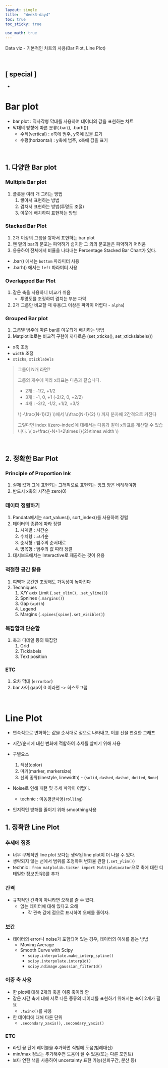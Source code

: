 ```yaml
---
layout: single
title:  "Week3-day4"
toc: true
toc_sticky: true

use_math: true
---
```


Data viz - 기본적인 차트의 사용(Bar Plot, Line Plot)

<br>

## [ special ]
-

# Bar plot
- bar plot : 직사각형 막대를 사용하여 데이터의 값을 표현하는 차트
- 막대의 방향에 따른 분류(.bar(), .barh())
    - 수직(vertical) : x축에 범주, y축에 값을 표기 
    - 수평(horizontal) : y축에 범주, x축에 값을 표기 
    
<br>

## 1. 다양한 Bar plot

### Multiple Bar plot
1. 플롯을 여러 개 그리는 방법
    1. 쌓아서 표현하는 방법
    2. 겹처서 표현하는 방법(투명도 조절)
    3. 이웃에 배치하여 표현하는 방법

### Stacked Bar Plot
1. 2개 이상의 그룹을 쌓아서 표현하는 bar plot
2. 맨 밑의 bar의 분포는 파악하기 쉽지만 그 외의 분포들은 파악하기 어려움
3. 응용하여 전체에서 비율을 나타내는 Percentage Stacked Bar Chart가 있다.

- .bar() 에서는 `bottom` 파라미터 사용
- .barh() 에서는 `left` 파라미터 사용

### Overlapped Bar Plot
1. 같은 축을 사용하니 비교가 쉬움
    - 투명도를 조정하여 겹치는 부분 파악
2. 2개 그룹만 비교할 때 유용(그 이상은 파악이 어렵다 - `alpha`)

### Grouped Bar plot
1. 그룹별 범주에 따른 bar를 이웃되게 배치하는 방법
2. Matplotlib로는 비교적 구현이 까다로움 (set_xticks(), set_xtickslabels())
- x축 조정
- `width` 조정
- `xticks`, `xticklabels`

> 그룹이 N개 라면?
>
> 그룹의 개수에 따라 x좌표는 다음과 같습니다.
>
> - 2개 : -1/2, +1/2
> - 3개 : -1, 0, +1 (-2/2, 0, +2/2)
> - 4개 : -3/2, -1/2, +1/2, +3/2
>
> \\( -\frac{N-1}{2} \\)에서 \\(\frac{N-1}{2} \\) 까지 분자에 2간격으로 커진다
>
> 그렇다면 index i(zero-index)에 대해서는 다음과 같이 x좌표를 계산할 수 있습니다.
> \\( x+\frac{-N+1+2\times i}{2}\times width \\)


<br>

## 2. 정확한 Bar Plot

### Principle of Proportion lnk
1. 실제 값과 그에 표현되는 그래픽으로 표현되는 잉크 양은 비례해야함
2. 반드시 x축의 시작은 zero(0)

### 데이터 정렬하기
1. Pandata에서는 sort_values(), sort_index()를 사용하여 정렬
2. 데이터의 종류에 따라 정렬
    1. 시계열 : 시간순
    2. 수치형 : 크기순
    3. 순서형 : 범주의 순서대로
    4. 명목형 : 범주의 값 따라 정렬 
3. 대시보드에서는 Interactive로 제공하는 것이 유용

### 적절한 공간 활용
1. 여백과 공간만 조정해도 가독성이 높아진다
2. Techniques
    1. X/Y axix Limit (`.set_xlim()`, `.set_ylime()`)
    2. Spnines (`.margins()`)
    3. Gap (`width`)
    4. Legend
    5. Margins (`.spines[spine].set_visible()`)
    
### 복잡함과 단순함
1. 축과 디테일 등의 복잡함 
    1. Grid 
    2. Ticklabels
    3. Text position
    
### ETC
1. 오차 막대 (`errorbar`)
2. bar 사이 gap이 0 이라면 -> 히스토그램

<br>

# Line Plot
- 연속적으로 변화하는 값을 순서대로 점으로 나타내고, 이를 선을 연결한 그래프
- 시간/순서에 대한 변화에 적합하여 추세를 살피기 위해 사용
- 구별요소 
    1. 색상(color)
    2. 마커(marker, markersize)
    3. 선의 종류(linestyle, linewidth) - (`solid`, `dashed`, `dashot`, `dotted`, `None`)
    
- Noise로 인해 패턴 및 추세 파악이 어렵다.
    - technic : 이동평균사용(`rolling`)
- 인지적인 방해를 줄이기 위해 smoothing사용

## 1. 정확한 Line Plot 

### 추세에 집중
- 너무 구체적인 line plot 보다는 생략된 line plot이 더 나을 수 있다.
- 생략되지 않는 선에서 범위를 조정하여 변화율 관찰 (`.set_ylim()`)
- technic : `from matplolib.ticker import MultipleLocator`으로 축에 대한 디테일한 정보(단위)를 추가

### 간격
- 규칙적인 간격이 아니라면 오해를 줄 수 있다.
    - 없는 데이터에 대해 있다고 오해
        - 각 관측 값에 점으로 표시하여 오해를 줄이자.
        
### 보간
- 데이터의 error나 noise가 포함되어 있는 경우, 데이터의 이해를 돕는 방법
    - Moving Average
    - Smooth Curve with Scipy
        - `scipy.interpolate.make_interp_spline()`
        - `scipy.interpolate.interp1d()`
        - `scipy.ndimage.gaussian_filter1d()`

### 이중 축 사용
- 한 plot에 대해 2개의 축을 이중 축이라 함
- 같은 시간 축에 대해 서로 다른 종류의 데이터를 표현하기 위해서는 축이 2개가 필요 
    - `.twinx()`를 사용
- 한 데이터에 대해 다른 단위
    - `.secondary_xaxis()`, `.secondary_yaxis()`
    
### ETC 
- 라인 끝 단에 레이블을 추가하면 식별에 도움(범례대신)
- min/max 정보는 추가해주면 도움이 될 수 있음(또는 다른 포인트)
- 보다 연한 색을 사용하여 uncertainty 표현 가능(신뢰구간, 분산 등)
